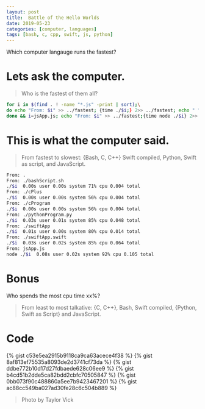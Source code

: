 ```yaml
---
layout: post
title:  Battle of the Hello Worlds
date: 2019-05-23 
categories: [computer, languages]
tags: [bash, c, cpp, swift, js, python]
---
```


Which computer langauge runs the fastest?

# Lets ask the computer. 
> Who is the fastest of them all?

```sh
for i in $(find . ! -name "*.js" -print | sort);\
do echo "From: $i" >> ../fastest; {time ./$i;} 2>> ../fastest; echo " "; \
done && i=jsApp.js; echo "From: $i" >> ../fastest;{time node ./$i} 2>> ../fastest; cat ../fastest
```

<!-- more -->
# This is what the computer said.
> From fastest to slowest: {Bash, C, C++} Swift compiled, Python, Swift as script, and JavaScript. 

```sh
From: .
From: ./bashScript.sh
./$i  0.00s user 0.00s system 71% cpu 0.004 total
From: ./cPlus
./$i  0.00s user 0.00s system 56% cpu 0.004 total
From: ./cProgram
./$i  0.00s user 0.00s system 56% cpu 0.004 total
From: ./pythonProgram.py
./$i  0.03s user 0.01s system 85% cpu 0.048 total
From: ./swiftApp
./$i  0.01s user 0.00s system 80% cpu 0.014 total
From: ./swiftApp.swift
./$i  0.03s user 0.02s system 85% cpu 0.064 total
From: jsApp.js
node ./$i  0.08s user 0.02s system 92% cpu 0.105 total
```
# Bonus
Who spends the most cpu time xx%?

> From least to most talkative: {C, C++}, Bash, Swift compiled, {Python, Swift as Script} and JavaScript. 



# Code
{% gist c53e5ea2915b9118ca9ca63acece4f38 %}
{% gist 8af813ef75535a8093de2d3741cf73da %}
{% gist ddbe772b10d17d27fdbaede628c06ee9 %}
{% gist b4cd51b2dde5ca82bdd2cbfc70505847 %}
{% gist 0bb073f90c488860a5ee7b9423467201 %}
{% gist ac88cc549ba027ad30fe28c6c504b889 %}

> Photo by Taylor Vick
